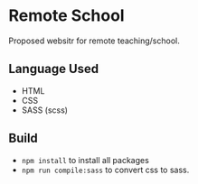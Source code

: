 # Remote School
  Proposed websitr for remote teaching/school.
  
## Language Used
- HTML
- CSS
- SASS (scss)

## Build
- `npm install` to install all packages
- `npm run compile:sass` to convert css to sass.
